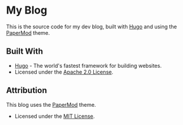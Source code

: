 # My Blog

This is the source code for my dev blog, built with [Hugo](https://gohugo.io/) and using the [PaperMod](https://github.com/adityatelange/hugo-PaperMod) theme.

## Built With

- [Hugo](https://gohugo.io/) - The world's fastest framework for building websites.
- Licensed under the [Apache 2.0 License](https://github.com/gohugoio/hugo/blob/master/LICENSE).

## Attribution

This blog uses the [PaperMod](https://github.com/adityatelange/hugo-PaperMod) theme.
- Licensed under the [MIT License](https://github.com/adityatelange/hugo-PaperMod/blob/master/LICENSE).